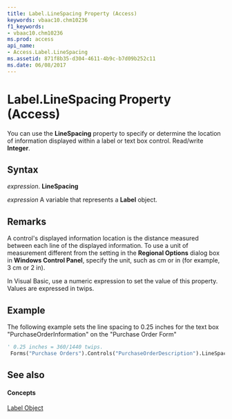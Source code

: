 ```yaml
---
title: Label.LineSpacing Property (Access)
keywords: vbaac10.chm10236
f1_keywords:
- vbaac10.chm10236
ms.prod: access
api_name:
- Access.Label.LineSpacing
ms.assetid: 871f8b35-d304-4611-4b9c-b7d09b252c11
ms.date: 06/08/2017
---
```



# Label.LineSpacing Property (Access)

You can use the **LineSpacing** property to specify or determine the location of information displayed within a label or text box control. Read/write **Integer**.


## Syntax

 _expression_. **LineSpacing**

 _expression_ A variable that represents a **Label** object.


## Remarks

A control's displayed information location is the distance measured between each line of the displayed information. To use a unit of measurement different from the setting in the **Regional Options** dialog box in **Windows Control Panel**, specify the unit, such as cm or in (for example, 3 cm or 2 in).

In Visual Basic, use a numeric expression to set the value of this property. Values are expressed in twips.


## Example

The following example sets the line spacing to 0.25 inches for the text box "PurchaseOrderInformation" on the "Purchase Order Form"


```vb
' 0.25 inches = 360/1440 twips. 
 Forms("Purchase Orders").Controls("PurchaseOrderDescription").LineSpacing = 360
```


## See also


#### Concepts


[Label Object](label-object-access.md)

